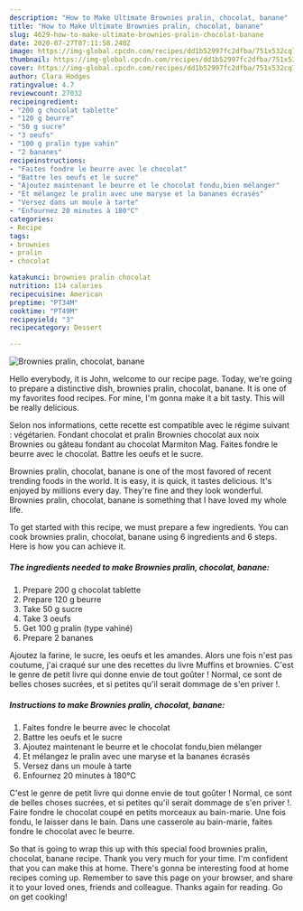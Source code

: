 ```yaml
---
description: "How to Make Ultimate Brownies pralin, chocolat, banane"
title: "How to Make Ultimate Brownies pralin, chocolat, banane"
slug: 4629-how-to-make-ultimate-brownies-pralin-chocolat-banane
date: 2020-07-27T07:11:58.240Z
image: https://img-global.cpcdn.com/recipes/dd1b52997fc2dfba/751x532cq70/brownies-pralin-chocolat-banane-photo-principale-de-la-recette.jpg
thumbnail: https://img-global.cpcdn.com/recipes/dd1b52997fc2dfba/751x532cq70/brownies-pralin-chocolat-banane-photo-principale-de-la-recette.jpg
cover: https://img-global.cpcdn.com/recipes/dd1b52997fc2dfba/751x532cq70/brownies-pralin-chocolat-banane-photo-principale-de-la-recette.jpg
author: Clara Hodges
ratingvalue: 4.7
reviewcount: 27032
recipeingredient:
- "200 g chocolat tablette"
- "120 g beurre"
- "50 g sucre"
- "3 oeufs"
- "100 g pralin type vahin"
- "2 bananes"
recipeinstructions:
- "Faites fondre le beurre avec le chocolat"
- "Battre les oeufs et le sucre"
- "Ajoutez maintenant le beurre et le chocolat fondu,bien mélanger"
- "Et mélangez le pralin avec une maryse et la bananes écrasés"
- "Versez dans un moule à tarte"
- "Enfournez 20 minutes à 180°C"
categories:
- Recipe
tags:
- brownies
- pralin
- chocolat

katakunci: brownies pralin chocolat 
nutrition: 114 calories
recipecuisine: American
preptime: "PT34M"
cooktime: "PT49M"
recipeyield: "3"
recipecategory: Dessert

---
```



![Brownies pralin, chocolat, banane](https://img-global.cpcdn.com/recipes/dd1b52997fc2dfba/751x532cq70/brownies-pralin-chocolat-banane-photo-principale-de-la-recette.jpg)

Hello everybody, it is John, welcome to our recipe page. Today, we're going to prepare a distinctive dish, brownies pralin, chocolat, banane. It is one of my favorites food recipes. For mine, I'm gonna make it a bit tasty. This will be really delicious.

Selon nos informations, cette recette est compatible avec le régime suivant : végétarien. Fondant chocolat et pralin Brownies chocolat aux noix Brownies ou gâteau fondant au chocolat Marmiton Mag. Faites fondre le beurre avec le chocolat. Battre les oeufs et le sucre.

Brownies pralin, chocolat, banane is one of the most favored of recent trending foods in the world. It is easy, it is quick, it tastes delicious. It's enjoyed by millions every day. They're fine and they look wonderful. Brownies pralin, chocolat, banane is something that I have loved my whole life.


To get started with this recipe, we must prepare a few ingredients. You can cook brownies pralin, chocolat, banane using 6 ingredients and 6 steps. Here is how you can achieve it.

<!--inarticleads1-->

##### The ingredients needed to make Brownies pralin, chocolat, banane:

1. Prepare 200 g chocolat tablette
1. Prepare 120 g beurre
1. Take 50 g sucre
1. Take 3 oeufs
1. Get 100 g pralin (type vahiné)
1. Prepare 2 bananes


Ajoutez la farine, le sucre, les oeufs et les amandes. Alors une fois n&#39;est pas coutume, j&#39;ai craqué sur une des recettes du livre Muffins et brownies. C&#39;est le genre de petit livre qui donne envie de tout goûter ! Normal, ce sont de belles choses sucrées, et si petites qu&#39;il serait dommage de s&#39;en priver !. 

<!--inarticleads2-->

##### Instructions to make Brownies pralin, chocolat, banane:

1. Faites fondre le beurre avec le chocolat
1. Battre les oeufs et le sucre
1. Ajoutez maintenant le beurre et le chocolat fondu,bien mélanger
1. Et mélangez le pralin avec une maryse et la bananes écrasés
1. Versez dans un moule à tarte
1. Enfournez 20 minutes à 180°C


C&#39;est le genre de petit livre qui donne envie de tout goûter ! Normal, ce sont de belles choses sucrées, et si petites qu&#39;il serait dommage de s&#39;en priver !. Faire fondre le chocolat coupé en petits morceaux au bain-marie. Une fois fondu, le laisser dans le bain. Dans une casserole au bain-marie, faites fondre le chocolat avec le beurre. 

So that is going to wrap this up with this special food brownies pralin, chocolat, banane recipe. Thank you very much for your time. I'm confident that you can make this at home. There's gonna be interesting food at home recipes coming up. Remember to save this page on your browser, and share it to your loved ones, friends and colleague. Thanks again for reading. Go on get cooking!
